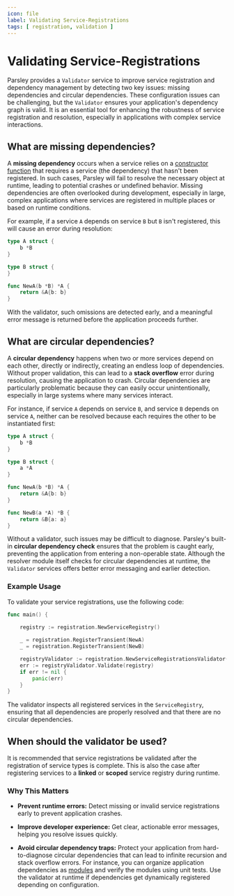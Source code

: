 ```yaml
---
icon: file
label: Validating Service-Registrations
tags: [ registration, validation ]
---
```

# Validating Service-Registrations

Parsley provides a `Validator` service to improve service registration and dependency management by detecting two key issues: missing dependencies and circular dependencies. These configuration issues can be challenging, but the `Validator` ensures your application's dependency graph is valid. It is an essential tool for enhancing the robustness of service registration and resolution, especially in applications with complex service interactions.

## What are missing dependencies?

A **missing dependency** occurs when a service relies on a [constructor function](../registration/register-constructor-functions.md) that requires a service (the dependency) that hasn't been registered. In such cases, Parsley will fail to resolve the necessary object at runtime, leading to potential crashes or undefined behavior. Missing dependencies are often overlooked during development, especially in large, complex applications where services are registered in multiple places or based on runtime conditions.

For example, if a service `A` depends on service `B` but `B` isn't registered, this will cause an error during resolution:

```go
type A struct {
    b *B
}

type B struct {
}

func NewA(b *B) *A {
    return &A{b: b}
}
```

With the validator, such omissions are detected early, and a meaningful error message is returned before the application proceeds further.

## What are circular dependencies?

A **circular dependency** happens when two or more services depend on each other, directly or indirectly, creating an endless loop of dependencies. Without proper validation, this can lead to a **stack overflow** error during resolution, causing the application to crash. Circular dependencies are particularly problematic because they can easily occur unintentionally, especially in large systems where many services interact.

For instance, if service `A` depends on service `B`, and service `B` depends on service `A`, neither can be resolved because each requires the other to be instantiated first:

```go
type A struct {
    b *B
}

type B struct {
    a *A
}

func NewA(b *B) *A {
    return &A{b: b}
}

func NewB(a *A) *B {
    return &B{a: a}
}
```

Without a validator, such issues may be difficult to diagnose. Parsley's built-in **circular dependency check** ensures that the problem is caught early, preventing the application from entering a non-operable state. Although the resolver module itself checks for circular dependencies at runtime, the `Validator` services offers better error messaging and earlier detection.

### Example Usage

To validate your service registrations, use the following code:

```go
func main() {
  
    registry := registration.NewServiceRegistry()

    _ = registration.RegisterTransient(NewA)
    _ = registration.RegisterTransient(NewB)

    registryValidator := registration.NewServiceRegistrationsValidator()
    err := registryValidator.Validate(registry)
    if err != nil {
        panic(err)
    }
}
```

The validator inspects all registered services in the `ServiceRegistry`, ensuring that all dependencies are properly resolved and that there are no circular dependencies.

## When should the validator be used?

It is recommended that service registrations be validated after the registration of service types is complete. This is also the case after registering services to a **linked** or **scoped** service registry during runtime.

### Why This Matters

- **Prevent runtime errors:** Detect missing or invalid service registrations early to prevent application crashes.

- **Improve developer experience:** Get clear, actionable error messages, helping you resolve issues quickly.

- **Avoid circular dependency traps:** Protect your application from hard-to-diagnose circular dependencies that can lead to infinite recursion and stack overflow errors. For instance, you can organize application dependencies as [modules](../registration/register-module.md) and verify the modules using unit tests. Use the validator at runtime if dependencies get dynamically registered depending on configuration.